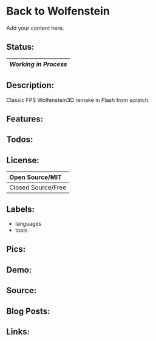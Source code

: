 # Back to Wolfenstein #

Add your content here.


## Status: ##

|_Working in Process_|
|:-------------------|

## Description: ##

Classic FPS Wolfenstein3D remake in Flash from scratch.


## Features: ##

## Todos: ##

## License: ##

|Open Source/MIT|
|:--------------|
|Closed Source/Free|

## Labels: ##
  * languages
  * tools
## Pics: ##

## Demo: ##

## Source: ##

## Blog Posts: ##

## Links: ##